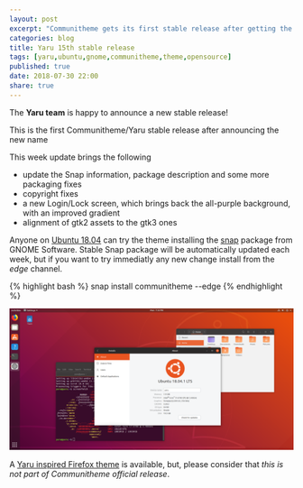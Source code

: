 ```yaml
---
layout: post
excerpt: "Communitheme gets its first stable release after getting the new name Yaru"
categories: blog
title: Yaru 15th stable release
tags: [yaru,ubuntu,gnome,communitheme,theme,opensource]
published: true
date: 2018-07-30 22:00
share: true
---
```


The **Yaru team** is happy to announce a new stable release!

This is the first Communitheme/Yaru stable release after announcing the new name

This week update brings the following

- update the Snap information, package description and some more packaging fixes
- copyright fixes
- a new Login/Lock screen, which brings back the all-purple background, with an improved gradient
- alignment of gtk2 assets to the gtk3 ones

Anyone on [Ubuntu 18.04](https://www.ubuntu.com/download/desktop) can try the theme installing the [snap](https://snapcraft.io/communitheme) package from GNOME Software.
Stable Snap package will be automatically updated each week, but if you want to try immediatly any new change install from the *edge* channel.

{% highlight bash %}
snap install communitheme --edge
{% endhighlight %}

![yaru-release-pic](/images/ubuntu-yaru.png)


A [Yaru inspired Firefox theme](https://color.firefox.com/?theme=XQAAAALtAAAAAAAAAABBKYhm849SCiazH1KEGccwS-xNVAWBveAusLC2VAlvlSjJ6UJSeqAgCYbdwa_-rV70IROd68eEot6ey6DBD6clRBXp1e7Wbm3jkhhZsTB6iGtxUNA9rD_f7WkYu4v4RFB_XR74DFyPAFWYVQkUMNbL2Mo2sQa9jDMc35kqQOoJm4_aT6Dkc9xrEV6O_-5hkDwOlMzIcFLFRtRxRaGEyH-y4Be72Vgc9j_f_vkOgA) is available, but, please consider that *this is not part of Communitheme official release*.

